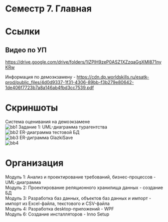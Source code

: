 # Семестр 7. Главная
# Ссылки 
## Видео по УП
https://drive.google.com/drive/folders/1lZPlH9zeP0ASZ1XZzqaGgXMl871nyKRw

Информация по демоэкзамену - https://cdn.dp.worldskills.ru/esatk-prod/public_files/4d0d9337-1f31-4306-89bb-f3b279e80642-1de406f7723b7a8a146ab4fbd3cc7539.pdf <br>
# Скриншоты 
Система оценивания на демоэкзамене<br>
![bb1](https://user-images.githubusercontent.com/93647369/195990396-b204e10e-d06f-4cb7-8e81-615ce8579aa7.png)
Задание 1: UML-диаграмма турагентства<br>
![bb2](https://user-images.githubusercontent.com/93647369/195990471-9f67fe39-c3b0-4ec0-ace5-1f90ce3dbffe.png)
ER-диаграмма тестовой БД<br>
![bb3](https://user-images.githubusercontent.com/93647369/195990514-c11fc6fd-27ab-4cfd-940d-8739b00356d9.png)
ER-диграмма GlazkiSave<br>
![bb4](https://user-images.githubusercontent.com/93647369/195990537-a63218d7-07b9-4097-bf2b-42e90c47a518.png)
# Организация
Модуль 1: Анализ и проектирование требований, бизнес-процессов - UML-диаграмма<br>
Модуль 2: Проектирование реляционного хранилища данных - создание БД<br>
Модуль 3: Разработка баз данных, объектов баз данных и импорт - импорт из Excel-файла, текстового и CSV-файла<br>
Модуль 4: Разработка desktop-приложений - WPF<br>
Модуль 6: Создание инсталляторов - Inno Setup<br>

